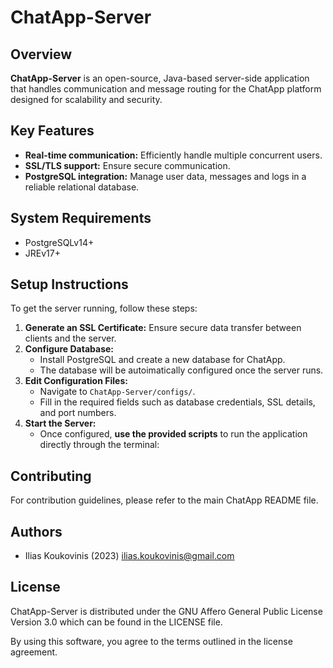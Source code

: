 # ChatApp-Server

[ilias.koukovinis@gmail.com]: https://mail.google.com/mail/u/0/?tab=rm&ogbl#search/ilias.koukovinis%40gmail.com

## Overview

**ChatApp-Server** is an open-source, Java-based server-side application that handles communication and message routing for the ChatApp platform designed for scalability and security.

## Key Features

* **Real-time communication:** Efficiently handle multiple concurrent users.
* **SSL/TLS support:** Ensure secure communication.
* **PostgreSQL integration:** Manage user data, messages and logs in a reliable relational database.

## System Requirements

* PostgreSQLv14+
* JREv17+

## Setup Instructions

To get the server running, follow these steps:

1. **Generate an SSL Certificate:** Ensure secure data transfer between clients and the server.
2. **Configure Database:**
    - Install PostgreSQL and create a new database for ChatApp.
    - The database will be autoimatically configured once the server runs.
3. **Edit Configuration Files:**
    - Navigate to `ChatApp-Server/configs/`.
    - Fill in the required fields such as database credentials, SSL details, and port numbers.
4. **Start the Server:**
	- Once configured, **use the provided scripts** to run the application directly through the terminal:

## Contributing

For contribution guidelines, please refer to the main ChatApp README file.

## Authors

* Ilias Koukovinis (2023) [ilias.koukovinis@gmail.com]

## License

ChatApp-Server is distributed under the GNU Affero General Public License Version 3.0 which can be found in the LICENSE file.

By using this software, you agree to the terms outlined in the license agreement.
